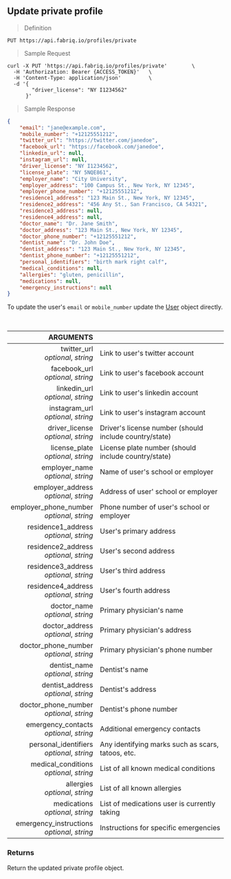 ## Update private profile

> Definition

```text
PUT https://api.fabriq.io/profiles/private
```

> Sample Request

```shell
curl -X PUT 'https://api.fabriq.io/profiles/private'        \
  -H 'Authorization: Bearer {ACCESS_TOKEN}'   \
  -H 'Content-Type: application/json'         \
  -d '{                                        
        "driver_license": "NY I1234562"
      }'
```

> Sample Response

```json
{
    "email": "jane@example.com",
    "mobile_number": "+12125551212",
    "twitter_url": "https://twitter.com/janedoe",
    "facebook_url": "https://facebook.com/janedoe",
    "linkedin_url": null,
    "instagram_url": null,
    "driver_license": "NY I1234562",
    "license_plate": "NY 5NQE861",
    "employer_name": "City University",
    "employer_address": "100 Campus St., New York, NY 12345",
    "employer_phone_number": "+12125551212",
    "residence1_address": "123 Main St., New York, NY 12345",
    "residence2_address": "456 Any St., San Francisco, CA 54321",
    "residence3_address": null,
    "residence4_address": null,
    "doctor_name": "Dr. Jane Smith",
    "doctor_address": "123 Main St., New York, NY 12345",
    "doctor_phone_number": "+12125551212",
    "dentist_name": "Dr. John Doe",
    "dentist_address": "123 Main St., New York, NY 12345",
    "dentist_phone_number": "+12125551212",
    "personal_identifiers": "birth mark right calf",
    "medical_conditions": null,
    "allergies": "gluten, penicillin",
    "medications": null,
    "emergency_instructions": null
}
```

To update the user's `email` or `mobile_number` update the [User](#user) object directly.

<br>

ARGUMENTS ||
---------:        | -----------
twitter_url <br>*optional*, *string*  | Link to user's twitter account
facebook_url <br>*optional*, *string*  | Link to user's facebook account
linkedin_url <br>*optional*, *string*  | Link to user's linkedin account
instagram_url <br>*optional*, *string*  | Link to user's instagram account
driver_license <br>*optional*, *string*  | Driver's license number (should include country/state)
license_plate <br>*optional*, *string*  | License plate number (should include country/state)
employer_name <br>*optional*, *string*  | Name of user's school or employer
employer_address <br>*optional*, *string*  | Address of user' school or employer
employer_phone_number <br>*optional*, *string*  | Phone number of user's school or employer
residence1_address <br>*optional*, *string*  | User's primary address
residence2_address <br>*optional*, *string*  | User's second address
residence3_address <br>*optional*, *string*  | User's third address
residence4_address <br>*optional*, *string*  | User's fourth address
doctor_name <br>*optional*, *string*  | Primary physician's name
doctor_address <br>*optional*, *string*  | Primary physician's address
doctor_phone_number <br>*optional*, *string*  | Primary physician's phone number
dentist_name <br>*optional*, *string*  | Dentist's name
dentist_address <br>*optional*, *string*  | Dentist's address
doctor_phone_number <br>*optional*, *string*  | Dentist's phone number
emergency_contacts <br>*optional*, *string*  | Additional emergency contacts
personal_identifiers <br>*optional*, *string*  | Any identifying marks such as scars, tatoos, etc.
medical_conditions <br>*optional*, *string*  | List of all known medical conditions
allergies <br>*optional*, *string*  | List of all known allergies
medications <br>*optional*, *string*  | List of medications user is currently taking
emergency_instructions <br>*optional*, *string*  | Instructions for specific emergencies


### Returns
Return the updated private profile object.
